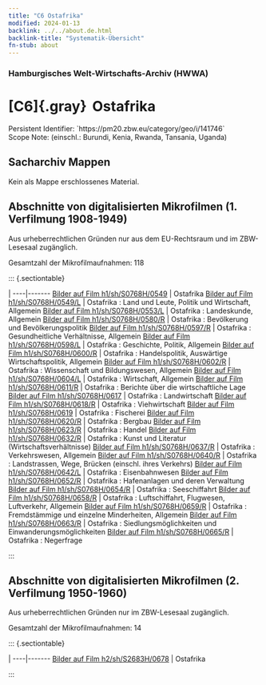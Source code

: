 ```yaml
---
title: "C6 Ostafrika"
modified: 2024-01-13
backlink: ../../about.de.html
backlink-title: "Systematik-Übersicht"
fn-stub: about
---
```


### Hamburgisches Welt-Wirtschafts-Archiv (HWWA)

# [C6]{.gray}&#8201; Ostafrika

<div class="hint">Persistent Identifier: `https://pm20.zbw.eu/category/geo/i/141746`</div>

<div class="hint">
Scope Note: (einschl.: Burundi, Kenia, Rwanda, Tansania, Uganda)
</div>





## Sacharchiv Mappen








Kein als Mappe erschlossenes Material.



<a id="filmsections" />

## Abschnitte von digitalisierten Mikrofilmen (1. Verfilmung 1908-1949)

<p>Aus urheberrechtlichen Gründen nur aus dem EU-Rechtsraum und im ZBW-Lesesaal zugänglich.</p>


<p>Gesamtzahl der Mikrofilmaufnahmen: 118</p>





::: {.sectiontable}

 | 
----|-------
<a class="btn" href="https://pm20.zbw.eu/film/h1/sh/S0768H/0549" rel="nofollow">Bilder auf Film h1/sh/S0768H/0549</a> | Ostafrika
<a class="btn" href="https://pm20.zbw.eu/film/h1/sh/S0768H/0549/L" rel="nofollow">Bilder auf Film h1/sh/S0768H/0549/L</a> | Ostafrika : Land und Leute, Politik und Wirtschaft, Allgemein
<a class="btn" href="https://pm20.zbw.eu/film/h1/sh/S0768H/0553/L" rel="nofollow">Bilder auf Film h1/sh/S0768H/0553/L</a> | Ostafrika : Landeskunde, Allgemein
<a class="btn" href="https://pm20.zbw.eu/film/h1/sh/S0768H/0580/R" rel="nofollow">Bilder auf Film h1/sh/S0768H/0580/R</a> | Ostafrika : Bevölkerung und Bevölkerungspolitik
<a class="btn" href="https://pm20.zbw.eu/film/h1/sh/S0768H/0597/R" rel="nofollow">Bilder auf Film h1/sh/S0768H/0597/R</a> | Ostafrika : Gesundheitliche Verhältnisse, Allgemein
<a class="btn" href="https://pm20.zbw.eu/film/h1/sh/S0768H/0598/L" rel="nofollow">Bilder auf Film h1/sh/S0768H/0598/L</a> | Ostafrika : Geschichte, Politik, Allgemein
<a class="btn" href="https://pm20.zbw.eu/film/h1/sh/S0768H/0600/R" rel="nofollow">Bilder auf Film h1/sh/S0768H/0600/R</a> | Ostafrika : Handelspolitik, Auswärtige Wirtschaftspolitik, Allgemein
<a class="btn" href="https://pm20.zbw.eu/film/h1/sh/S0768H/0602/R" rel="nofollow">Bilder auf Film h1/sh/S0768H/0602/R</a> | Ostafrika : Wissenschaft und Bildungswesen, Allgemein
<a class="btn" href="https://pm20.zbw.eu/film/h1/sh/S0768H/0604/L" rel="nofollow">Bilder auf Film h1/sh/S0768H/0604/L</a> | Ostafrika : Wirtschaft, Allgemein
<a class="btn" href="https://pm20.zbw.eu/film/h1/sh/S0768H/0611/R" rel="nofollow">Bilder auf Film h1/sh/S0768H/0611/R</a> | Ostafrika : Berichte über die wirtschaftliche Lage
<a class="btn" href="https://pm20.zbw.eu/film/h1/sh/S0768H/0617" rel="nofollow">Bilder auf Film h1/sh/S0768H/0617</a> | Ostafrika : Landwirtschaft
<a class="btn" href="https://pm20.zbw.eu/film/h1/sh/S0768H/0618/R" rel="nofollow">Bilder auf Film h1/sh/S0768H/0618/R</a> | Ostafrika : Viehwirtschaft
<a class="btn" href="https://pm20.zbw.eu/film/h1/sh/S0768H/0619" rel="nofollow">Bilder auf Film h1/sh/S0768H/0619</a> | Ostafrika : Fischerei
<a class="btn" href="https://pm20.zbw.eu/film/h1/sh/S0768H/0620/R" rel="nofollow">Bilder auf Film h1/sh/S0768H/0620/R</a> | Ostafrika : Bergbau
<a class="btn" href="https://pm20.zbw.eu/film/h1/sh/S0768H/0623/R" rel="nofollow">Bilder auf Film h1/sh/S0768H/0623/R</a> | Ostafrika : Handel
<a class="btn" href="https://pm20.zbw.eu/film/h1/sh/S0768H/0632/R" rel="nofollow">Bilder auf Film h1/sh/S0768H/0632/R</a> | Ostafrika : Kunst und Literatur (Wirtschaftsverhältnisse)
<a class="btn" href="https://pm20.zbw.eu/film/h1/sh/S0768H/0637/R" rel="nofollow">Bilder auf Film h1/sh/S0768H/0637/R</a> | Ostafrika : Verkehrswesen, Allgemein
<a class="btn" href="https://pm20.zbw.eu/film/h1/sh/S0768H/0640/R" rel="nofollow">Bilder auf Film h1/sh/S0768H/0640/R</a> | Ostafrika : Landstrassen, Wege, Brücken (einschl. ihres Verkehrs)
<a class="btn" href="https://pm20.zbw.eu/film/h1/sh/S0768H/0642/L" rel="nofollow">Bilder auf Film h1/sh/S0768H/0642/L</a> | Ostafrika : Eisenbahnwesen
<a class="btn" href="https://pm20.zbw.eu/film/h1/sh/S0768H/0652/R" rel="nofollow">Bilder auf Film h1/sh/S0768H/0652/R</a> | Ostafrika : Hafenanlagen und deren Verwaltung
<a class="btn" href="https://pm20.zbw.eu/film/h1/sh/S0768H/0654/R" rel="nofollow">Bilder auf Film h1/sh/S0768H/0654/R</a> | Ostafrika : Seeschiffahrt
<a class="btn" href="https://pm20.zbw.eu/film/h1/sh/S0768H/0658/R" rel="nofollow">Bilder auf Film h1/sh/S0768H/0658/R</a> | Ostafrika : Luftschiffahrt, Flugwesen, Luftverkehr, Allgemein
<a class="btn" href="https://pm20.zbw.eu/film/h1/sh/S0768H/0659/R" rel="nofollow">Bilder auf Film h1/sh/S0768H/0659/R</a> | Ostafrika : Fremdstämmige und einzelne Minderheiten, Allgemein
<a class="btn" href="https://pm20.zbw.eu/film/h1/sh/S0768H/0663/R" rel="nofollow">Bilder auf Film h1/sh/S0768H/0663/R</a> | Ostafrika : Siedlungsmöglichkeiten und Einwanderungsmöglichkeiten
<a class="btn" href="https://pm20.zbw.eu/film/h1/sh/S0768H/0665/R" rel="nofollow">Bilder auf Film h1/sh/S0768H/0665/R</a> | Ostafrika : Negerfrage


:::




## Abschnitte von digitalisierten Mikrofilmen (2. Verfilmung 1950-1960)

<p>Aus urheberrechtlichen Gründen nur im ZBW-Lesesaal zugänglich.</p>


<p>Gesamtzahl der Mikrofilmaufnahmen: 14</p>





::: {.sectiontable}

 | 
----|-------
<a class="btn" href="https://pm20.zbw.eu/film/h2/sh/S2683H/0678" rel="nofollow">Bilder auf Film h2/sh/S2683H/0678</a> | Ostafrika


:::













